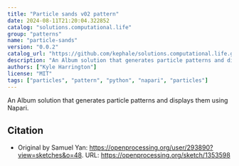 ```yaml
---
title: "Particle sands v02 pattern"
date: 2024-08-11T21:20:04.322852
catalog: "solutions.computational.life"
group: "patterns"
name: "particle-sands"
version: "0.0.2"
catalog_url: "https://github.com/kephale/solutions.computational.life.git"
description: "An Album solution that generates particle patterns and displays them using Napari."
authors: ["Kyle Harrington"]
license: "MIT"
tags: ["particles", "pattern", "python", "napari", "particles"]
---
```


An Album solution that generates particle patterns and displays them using Napari.

## Citation

- Original by Samuel Yan: https://openprocessing.org/user/293890?view=sketches&o=48.
  URL: https://openprocessing.org/sketch/1353598

